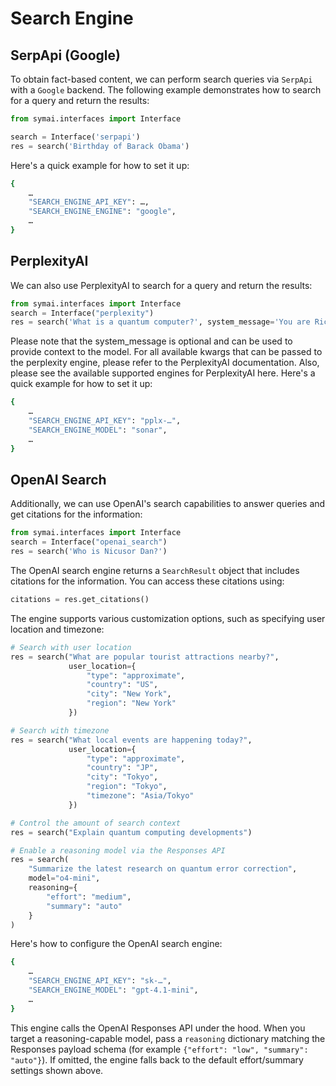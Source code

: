 # Search Engine

## SerpApi (Google)
To obtain fact-based content, we can perform search queries via `SerpApi` with a `Google` backend. The following example demonstrates how to search for a query and return the results:

```python
from symai.interfaces import Interface

search = Interface('serpapi')
res = search('Birthday of Barack Obama')
```

Here's a quick example for how to set it up:
```bash
{
    …
    "SEARCH_ENGINE_API_KEY": …,
    "SEARCH_ENGINE_ENGINE": "google",
    …
}
```

## PerplexityAI
We can also use PerplexityAI to search for a query and return the results:

```python
from symai.interfaces import Interface
search = Interface("perplexity")
res = search('What is a quantum computer?', system_message='You are Rick from Rick and Morty. You reply back as Rick would reply to Morty.')
```

Please note that the system_message is optional and can be used to provide context to the model. For all available kwargs that can be passed to the perplexity engine, please refer to the PerplexityAI documentation. Also, please see the available supported engines for PerplexityAI here. Here's a quick example for how to set it up:

```bash
{
    …
    "SEARCH_ENGINE_API_KEY": "pplx-…",
    "SEARCH_ENGINE_MODEL": "sonar",
    …
}
```

## OpenAI Search
Additionally, we can use OpenAI's search capabilities to answer queries and get citations for the information:

```python
from symai.interfaces import Interface
search = Interface("openai_search")
res = search('Who is Nicusor Dan?')
```

The OpenAI search engine returns a `SearchResult` object that includes citations for the information. You can access these citations using:

```python
citations = res.get_citations()
```

The engine supports various customization options, such as specifying user location and timezone:

```python
# Search with user location
res = search("What are popular tourist attractions nearby?",
             user_location={
                 "type": "approximate",
                 "country": "US",
                 "city": "New York",
                 "region": "New York"
             })

# Search with timezone
res = search("What local events are happening today?",
             user_location={
                 "type": "approximate",
                 "country": "JP",
                 "city": "Tokyo",
                 "region": "Tokyo",
                 "timezone": "Asia/Tokyo"
             })

# Control the amount of search context
res = search("Explain quantum computing developments")

# Enable a reasoning model via the Responses API
res = search(
    "Summarize the latest research on quantum error correction",
    model="o4-mini",
    reasoning={
        "effort": "medium",
        "summary": "auto"
    }
)
```

Here's how to configure the OpenAI search engine:

```bash
{
    …
    "SEARCH_ENGINE_API_KEY": "sk-…",
    "SEARCH_ENGINE_MODEL": "gpt-4.1-mini",
    …
}
```

This engine calls the OpenAI Responses API under the hood. When you target a reasoning-capable model, pass a `reasoning` dictionary matching the Responses payload schema (for example `{"effort": "low", "summary": "auto"}`). If omitted, the engine falls back to the default effort/summary settings shown above.
